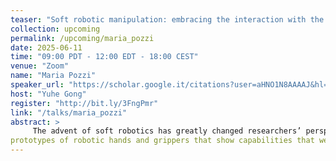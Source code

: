 ```yaml
---
teaser: "Soft robotic manipulation: embracing the interaction with the real world"
collection: upcoming
permalink: /upcoming/maria_pozzi
date: 2025-06-11
time: "09:00 PDT - 12:00 EDT - 18:00 CEST"
venue: "Zoom"
name: "Maria Pozzi"
speaker_url: "https://scholar.google.it/citations?user=aHNO1N8AAAAJ&hl=en"
host: "Yuhe Gong"
register: "http://bit.ly/3FngPmr"
link: "/talks/maria_pozzi"
abstract: >
     The advent of soft robotics has greatly changed researchers’ perspective on robotic manipulation. The philosophy of embedding the intelligence of the robot into its structure has led to new
prototypes of robotic hands and grippers that show capabilities that were inconceivable with their rigid counterparts. Over the past decade, several different gripper prototypes have been developed, but still the question of how to exploit their embodied intelligence in real-world grasping and manipulation tasks remains open. This presentation will outline on-going research efforts on how to unlock new manipulation skills in soft-rigid grippers, and will discuss the application of soft manipulation principles in human-robot interaction.
---
```


